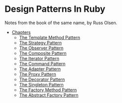 Design Patterns In Ruby
=======================

Notes from the book of the same name, by Russ Olsen.

* [Chapters](/chapters)
  * [The Template Method Pattern](/chapters/the-template-method-pattern)
  * [The Strategy Pattern](/chapters/the-strategy-pattern)
  * [The Observer Pattern](/chapters/the-observer-pattern)
  * [The Composite Pattern](/chapters/the-composite-pattern)
  * [The Iterator Pattern](/chapters/the-iterator-pattern)
  * [The Command Pattern](/chapters/the-command-pattern)
  * [The Adapter Pattern](/chapters/the-adapter-pattern)
  * [The Proxy Pattern](/chapters/the-proxy-pattern)
  * [The Decorator Pattern](/chapters/the-decorator-pattern)
  * [The Singleton Pattern](/chapters/the-singleton-pattern)
  * [The Factory Method Pattern](/chapters/the-factory-method-pattern)
  * [The Abstract Factory Pattern](/chapters/the-abstract-factory-pattern)
